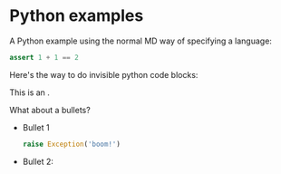 # Python examples

A Python example using the normal MD way of specifying a language:

```python
assert 1 + 1 == 2
```

Here's the way to do invisible python code blocks:

<!---  invisible-code-block: python
def foo():
   return 42

meaning_of_life = 42

assert foo() == meaning_of_life
--->

This is an <!-- inline comment -->.

What about a bullets?

- Bullet 1

  ```python
  raise Exception('boom!')
  ```
  
- Bullet 2:

    <!-- skip: next -->

    <!---  invisible-code-block: python
    
        blank line above ^^ 
        
        blank line below:
    
    --->
